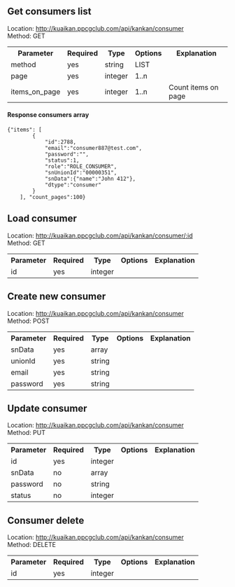 ## Get consumers list
Location: http://kuaikan.ppcgclub.com/api/kankan/consumer  
Method: GET  

<table>
    <tr>
        <th>Parameter</th>
        <th>Required</th>
        <th>Type</th>
        <th>Options</th>
        <th>Explanation</th>
    </tr>
    <tr>
        <td>method</td>
        <td>yes</td>
        <td>string</td>
        <td>LIST</td>
        <td></td>
    </tr>
    <tr>
        <td>page</td>
        <td>yes</td>
        <td>integer</td>
        <td>1..n</td>
        <td></td>
    </tr>
    <tr>
        <td>items_on_page</td>
        <td>yes</td>
        <td>integer</td>
        <td>1..n</td>
        <td>Count items on page</td>
    </tr>    
</table>  

#### Response consumers array  
``` 
{"items": [
        {
            "id":2788,
            "email":"consumer887@test.com",
            "password":"",
            "status":1,
            "role":"ROLE_CONSUMER",
            "snUnionId":"00000351",
            "snData":{"name":"John 412"},
            "dtype":"consumer"
        }  
    ], "count_pages":100}
```  


## Load consumer
Location: http://kuaikan.ppcgclub.com/api/kankan/consumer/:id  
Method: GET  


<table>
    <tr>
        <th>Parameter</th>
        <th>Required</th>
        <th>Type</th>
        <th>Options</th>
        <th>Explanation</th>
    </tr>
    <tr>
        <td>id</td>
        <td>yes</td>
        <td>integer</td>
        <td></td>
        <td></td>
    </tr>
</table>

## Create new consumer
Location: http://kuaikan.ppcgclub.com/api/kankan/consumer  
Method: POST  



<table>
    <tr>
        <th>Parameter</th>
        <th>Required</th>
        <th>Type</th>
        <th>Options</th>
        <th>Explanation</th>
    </tr>
    <tr>
        <td>snData</td>
        <td>yes</td>
        <td>array</td>
        <td></td>
        <td></td>
    </tr>
    <tr>
        <td>unionId</td>
        <td>yes</td>
        <td>string</td>
        <td></td>
        <td></td>
    </tr>
    <tr>
        <td>email</td>
        <td>yes</td>
        <td>string</td>
        <td></td>
        <td></td>
    </tr>
    <tr>
        <td>password</td>
        <td>yes</td>
        <td>string</td>
        <td></td>
        <td></td>
    </tr>    
</table>

## Update consumer

Location: http://kuaikan.ppcgclub.com/api/kankan/consumer  
Method: PUT  

<table>
    <tr>
        <th>Parameter</th>
        <th>Required</th>
        <th>Type</th>
        <th>Options</th>
        <th>Explanation</th>
    </tr>
    <tr>
        <td>id</td>
        <td>yes</td>
        <td>integer</td>
        <td></td>
        <td></td>
    </tr>        
    <tr>
        <td>snData</td>
        <td>no</td>
        <td>array</td>
        <td></td>
        <td></td>
    </tr>
    <tr>
        <td>password</td>
        <td>no</td>
        <td>string</td>
        <td></td>
        <td></td>
    </tr>
    <tr>
        <td>status</td>
        <td>no</td>
        <td>integer</td>
        <td></td>
        <td></td>
    </tr>
</table>

## Consumer delete  
Location: http://kuaikan.ppcgclub.com/api/kankan/consumer  
Method: DELETE




<table>
    <tr>
        <th>Parameter</th>
        <th>Required</th>
        <th>Type</th>
        <th>Options</th>
        <th>Explanation</th>
    </tr>
    <tr>
        <td>id</td>
        <td>yes</td>
        <td>integer</td>
        <td></td>
        <td></td>
    </tr>
</table>